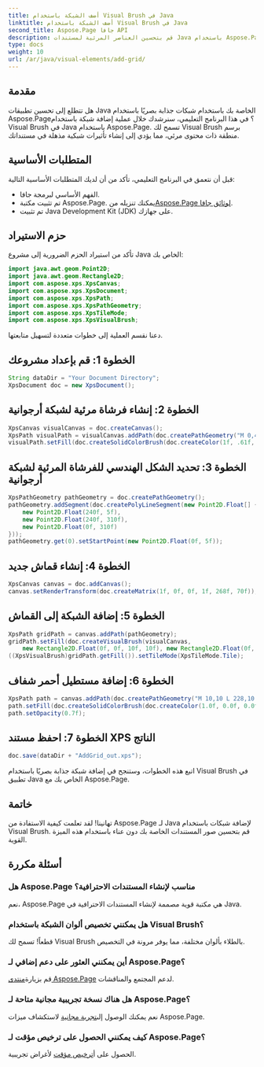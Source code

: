 ```yaml
---
title: أضف الشبكة باستخدام Visual Brush في Java
linktitle: أضف الشبكة باستخدام Visual Brush في Java
second_title: Aspose.Page جافا API
description: قم بتحسين العناصر المرئية لمستندات Java باستخدام Aspose.Page! تعلم كيفية إضافة الشبكات باستخدام Visual Brush خطوة بخطوة. ارفع مستوى جاذبية طلبك دون عناء.
type: docs
weight: 10
url: /ar/java/visual-elements/add-grid/
---
```

## مقدمة
هل تتطلع إلى تحسين تطبيقات Java الخاصة بك باستخدام شبكات جذابة بصريًا باستخدام Aspose.Page؟ في هذا البرنامج التعليمي، سنرشدك خلال عملية إضافة شبكة باستخدام Visual Brush في Java باستخدام Aspose.Page. تسمح لك Visual Brush برسم منطقة ذات محتوى مرئي، مما يؤدي إلى إنشاء تأثيرات شبكية مذهلة في مستنداتك.
## المتطلبات الأساسية
قبل أن نتعمق في البرنامج التعليمي، تأكد من أن لديك المتطلبات الأساسية التالية:
- الفهم الأساسي لبرمجة جافا.
-  تم تثبيت مكتبة Aspose.Page. يمكنك تنزيله من[Aspose.Page لوثائق جافا](https://reference.aspose.com/page/java/).
- تم تثبيت Java Development Kit (JDK) على جهازك.
## حزم الاستيراد
تأكد من استيراد الحزم الضرورية إلى مشروع Java الخاص بك:
```java
import java.awt.geom.Point2D;
import java.awt.geom.Rectangle2D;
import com.aspose.xps.XpsCanvas;
import com.aspose.xps.XpsDocument;
import com.aspose.xps.XpsPath;
import com.aspose.xps.XpsPathGeometry;
import com.aspose.xps.XpsTileMode;
import com.aspose.xps.XpsVisualBrush;
```
دعنا نقسم العملية إلى خطوات متعددة لتسهيل متابعتها.
## الخطوة 1: قم بإعداد مشروعك
```java
String dataDir = "Your Document Directory";
XpsDocument doc = new XpsDocument();
```
## الخطوة 2: إنشاء فرشاة مرئية لشبكة أرجوانية
```java
XpsCanvas visualCanvas = doc.createCanvas();
XpsPath visualPath = visualCanvas.addPath(doc.createPathGeometry("M 0,4 L 4,4 4,0 6,0 6,4 10,4 10,6 6,6 6,10 4,10 4,6 0,6 Z"));
visualPath.setFill(doc.createSolidColorBrush(doc.createColor(1f, .61f, 0.1f, 0.61f)));
```
## الخطوة 3: تحديد الشكل الهندسي للفرشاة المرئية لشبكة أرجوانية
```java
XpsPathGeometry pathGeometry = doc.createPathGeometry();
pathGeometry.addSegment(doc.createPolyLineSegment(new Point2D.Float[] {
    new Point2D.Float(240f, 5f),
    new Point2D.Float(240f, 310f),
    new Point2D.Float(0f, 310f)
}));
pathGeometry.get(0).setStartPoint(new Point2D.Float(0f, 5f));
```
## الخطوة 4: إنشاء قماش جديد
```java
XpsCanvas canvas = doc.addCanvas();
canvas.setRenderTransform(doc.createMatrix(1f, 0f, 0f, 1f, 268f, 70f));
```
## الخطوة 5: إضافة الشبكة إلى القماش
```java
XpsPath gridPath = canvas.addPath(pathGeometry);
gridPath.setFill(doc.createVisualBrush(visualCanvas,
    new Rectangle2D.Float(0f, 0f, 10f, 10f), new Rectangle2D.Float(0f, 0f, 10f, 10f)));
((XpsVisualBrush)gridPath.getFill()).setTileMode(XpsTileMode.Tile);
```
## الخطوة 6: إضافة مستطيل أحمر شفاف
```java
XpsPath path = canvas.addPath(doc.createPathGeometry("M 10,10 L 228,10 228,100 10,100"));
path.setFill(doc.createSolidColorBrush(doc.createColor(1.0f, 0.0f, 0.0f)));
path.setOpacity(0.7f);
```
## الخطوة 7: احفظ مستند XPS الناتج
```java
doc.save(dataDir + "AddGrid_out.xps");
```
اتبع هذه الخطوات، وستنجح في إضافة شبكة جذابة بصريًا باستخدام Visual Brush في تطبيق Java الخاص بك مع Aspose.Page.
## خاتمة
تهانينا! لقد تعلمت كيفية الاستفادة من Aspose.Page لـ Java لإضافة شبكات باستخدام Visual Brush. قم بتحسين صور المستندات الخاصة بك دون عناء باستخدام هذه الميزة القوية.
## أسئلة مكررة
### هل Aspose.Page مناسب لإنشاء المستندات الاحترافية؟
نعم، Aspose.Page هي مكتبة قوية مصممة لإنشاء المستندات الاحترافية في Java.
### هل يمكنني تخصيص ألوان الشبكة باستخدام Visual Brush؟
قطعاً! تسمح لك Visual Brush بالطلاء بألوان مختلفة، مما يوفر مرونة في التخصيص.
### أين يمكنني العثور على دعم إضافي لـ Aspose.Page؟
 قم بزيارة[منتدى Aspose.Page](https://forum.aspose.com/c/page/39) لدعم المجتمع والمناقشات.
### هل هناك نسخة تجريبية مجانية متاحة لـ Aspose.Page؟
 نعم يمكنك الوصول إلى[تجربة مجانية](https://releases.aspose.com/) لاستكشاف ميزات Aspose.Page.
### كيف يمكنني الحصول على ترخيص مؤقت لـ Aspose.Page؟
 الحصول على أ[ترخيص مؤقت](https://purchase.aspose.com/temporary-license/) لأغراض تجريبية.